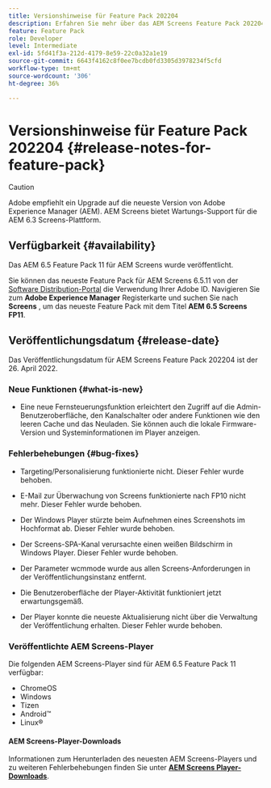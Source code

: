 ```yaml
---
title: Versionshinweise für Feature Pack 202204
description: Erfahren Sie mehr über das AEM Screens Feature Pack 202204, das am 26. April 2022 veröffentlicht wurde.
feature: Feature Pack
role: Developer
level: Intermediate
exl-id: 5fd41f3a-212d-4179-8e59-22c0a32a1e19
source-git-commit: 6643f4162c8f0ee7bcdb0fd3305d3978234f5cfd
workflow-type: tm+mt
source-wordcount: '306'
ht-degree: 36%

---
```


# Versionshinweise für Feature Pack 202204 {#release-notes-for-feature-pack}

>[!CAUTION]
>Adobe empfiehlt ein Upgrade auf die neueste Version von Adobe Experience Manager (AEM). AEM Screens bietet Wartungs-Support für die AEM 6.3 Screens-Plattform.

## Verfügbarkeit {#availability}

Das AEM 6.5 Feature Pack 11 für AEM Screens wurde veröffentlicht.

Sie können das neueste Feature Pack für AEM Screens 6.5.11 von der [Software Distribution-Portal](https://experience.adobe.com/#/downloads/content/software-distribution/de/aem.html) die Verwendung Ihrer Adobe ID. Navigieren Sie zum **Adobe Experience Manager** Registerkarte und suchen Sie nach **Screens** , um das neueste Feature Pack mit dem Titel **AEM 6.5 Screens FP11**.

## Veröffentlichungsdatum {#release-date}

Das Veröffentlichungsdatum für AEM Screens Feature Pack 202204 ist der 26. April 2022.

### Neue Funktionen {#what-is-new}

* Eine neue Fernsteuerungsfunktion erleichtert den Zugriff auf die Admin-Benutzeroberfläche, den Kanalschalter oder andere Funktionen wie den leeren Cache und das Neuladen. Sie können auch die lokale Firmware-Version und Systeminformationen im Player anzeigen.

### Fehlerbehebungen {#bug-fixes}

* Targeting/Personalisierung funktionierte nicht. Dieser Fehler wurde behoben.

* E-Mail zur Überwachung von Screens funktionierte nach FP10 nicht mehr. Dieser Fehler wurde behoben.

* Der Windows Player stürzte beim Aufnehmen eines Screenshots im Hochformat ab. Dieser Fehler wurde behoben.

* Der Screens-SPA-Kanal verursachte einen weißen Bildschirm in Windows Player. Dieser Fehler wurde behoben.

* Der Parameter wcmmode wurde aus allen Screens-Anforderungen in der Veröffentlichungsinstanz entfernt.

* Die Benutzeroberfläche der Player-Aktivität funktioniert jetzt erwartungsgemäß.

* Der Player konnte die neueste Aktualisierung nicht über die Verwaltung der Veröffentlichung erhalten. Dieser Fehler wurde behoben.

### Veröffentlichte AEM Screens-Player

Die folgenden AEM Screens-Player sind für AEM 6.5 Feature Pack 11 verfügbar:

* ChromeOS
* Windows
* Tizen
* Android™
* Linux®

#### AEM Screens-Player-Downloads

Informationen zum Herunterladen des neuesten AEM Screens-Players und zu weiteren Fehlerbehebungen finden Sie unter **[AEM Screens Player-Downloads](https://download.macromedia.com/screens/index.html)**.
